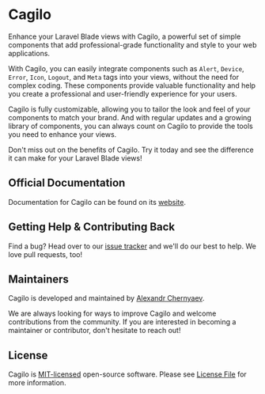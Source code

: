 # Cagilo 


Enhance your Laravel Blade views with Cagilo, a powerful set of simple components that add professional-grade functionality and style to your web applications.

With Cagilo, you can easily integrate components such as `Alert`, `Device`, `Error`, `Icon`, `Logout`, and `Meta` tags into your views, without the need for complex coding. These components provide valuable functionality and help you create a professional and user-friendly experience for your users.

Cagilo is fully customizable, allowing you to tailor the look and feel of your components to match your brand. And with regular updates and a growing library of components, you can always count on Cagilo to provide the tools you need to enhance your views.

Don't miss out on the benefits of Cagilo. Try it today and see the difference it can make for your Laravel Blade views!


## Official Documentation

Documentation for Cagilo can be found on its [website](https://cagilo.github.io/).


## Getting Help & Contributing Back

Find a bug? Head over to our [issue tracker](https://github.com/cagilo/cagilo/issues) and we'll do our best to help. We love pull requests, too!

## Maintainers

Cagilo is developed and maintained by [Alexandr Chernyaev](https://github.com/tabuna). 

We are always looking for ways to improve Cagilo and welcome contributions from the community. If you are interested in becoming a maintainer or contributor, don't hesitate to reach out!

## License

Cagilo is [MIT-licensed](LICENSE.md) open-source software. Please see [License File](LICENSE.md) for more information.



